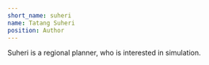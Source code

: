 ```yaml
---
short_name: suheri
name: Tatang Suheri
position: Author
---
```


Suheri is a regional planner, who is interested in simulation.